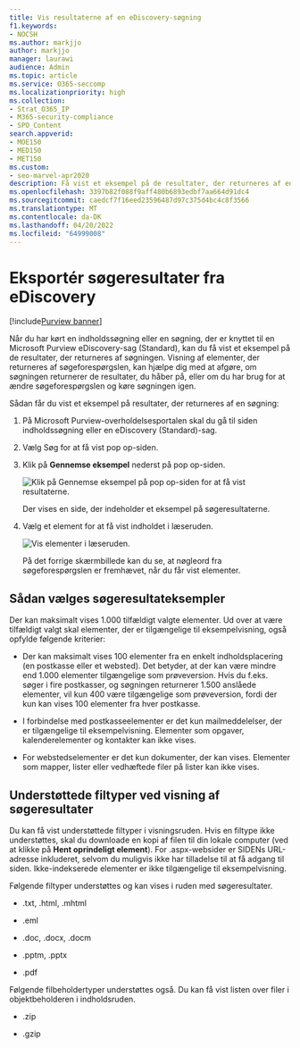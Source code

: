 ```yaml
---
title: Vis resultaterne af en eDiscovery-søgning
f1.keywords:
- NOCSH
ms.author: markjjo
author: markjjo
manager: laurawi
audience: Admin
ms.topic: article
ms.service: O365-seccomp
ms.localizationpriority: high
ms.collection:
- Strat_O365_IP
- M365-security-compliance
- SPO_Content
search.appverid:
- MOE150
- MED150
- MET150
ms.custom:
- seo-marvel-apr2020
description: Få vist et eksempel på de resultater, der returneres af en indholdssøgning eller en eDiscovery-søgning (Standard) på Microsoft Purview-overholdelsesportalen.
ms.openlocfilehash: 3397b82f088f9aff480b6893edbf7aa664d91dc4
ms.sourcegitcommit: caedcf7f16eed23596487d97c375d4bc4c8f3566
ms.translationtype: MT
ms.contentlocale: da-DK
ms.lasthandoff: 04/20/2022
ms.locfileid: "64999008"
---
```

# <a name="preview-ediscovery-search-results"></a>Eksportér søgeresultater fra eDiscovery

[!include[Purview banner](../includes/purview-rebrand-banner.md)]

Når du har kørt en indholdssøgning eller en søgning, der er knyttet til en Microsoft Purview eDiscovery-sag (Standard), kan du få vist et eksempel på de resultater, der returneres af søgningen. Visning af elementer, der returneres af søgeforespørgslen, kan hjælpe dig med at afgøre, om søgningen returnerer de resultater, du håber på, eller om du har brug for at ændre søgeforespørgslen og køre søgningen igen.

Sådan får du vist et eksempel på resultater, der returneres af en søgning:

1. På Microsoft Purview-overholdelsesportalen skal du gå til siden indholdssøgning eller en eDiscovery (Standard)-sag.

2. Vælg Søg for at få vist pop op-siden.

3. Klik på **Gennemse eksempel** nederst på pop op-siden.

   ![Klik på Gennemse eksempel på pop op-siden for at få vist resultaterne.](../media/PreviewSearchResults1.png)

   Der vises en side, der indeholder et eksempel på søgeresultaterne.

4. Vælg et element for at få vist indholdet i læseruden.

   ![Vis elementer i læseruden.](../media/PreviewSearchResults2.png)

   På det forrige skærmbillede kan du se, at nøgleord fra søgeforespørgslen er fremhævet, når du får vist elementer.

## <a name="how-the-search-result-samples-are-selected"></a>Sådan vælges søgeresultateksempler

Der kan maksimalt vises 1.000 tilfældigt valgte elementer. Ud over at være tilfældigt valgt skal elementer, der er tilgængelige til eksempelvisning, også opfylde følgende kriterier:

- Der kan maksimalt vises 100 elementer fra en enkelt indholdsplacering (en postkasse eller et websted). Det betyder, at der kan være mindre end 1.000 elementer tilgængelige som prøveversion. Hvis du f.eks. søger i fire postkasser, og søgningen returnerer 1.500 anslåede elementer, vil kun 400 være tilgængelige som prøveversion, fordi der kun kan vises 100 elementer fra hver postkasse.

- I forbindelse med postkasseelementer er det kun mailmeddelelser, der er tilgængelige til eksempelvisning. Elementer som opgaver, kalenderelementer og kontakter kan ikke vises.

- For webstedselementer er det kun dokumenter, der kan vises. Elementer som mapper, lister eller vedhæftede filer på lister kan ikke vises.

## <a name="file-types-supported-when-previewing-search-results"></a>Understøttede filtyper ved visning af søgeresultater

Du kan få vist understøttede filtyper i visningsruden. Hvis en filtype ikke understøttes, skal du downloade en kopi af filen til din lokale computer (ved at klikke på **Hent oprindeligt element**). For .aspx-websider er SIDENs URL-adresse inkluderet, selvom du muligvis ikke har tilladelse til at få adgang til siden. Ikke-indekserede elementer er ikke tilgængelige til eksempelvisning.

Følgende filtyper understøttes og kan vises i ruden med søgeresultater.
  
- .txt, .html, .mhtml

- .eml

- .doc, .docx, .docm

- .pptm, .pptx

- .pdf

Følgende filbeholdertyper understøttes også. Du kan få vist listen over filer i objektbeholderen i indholdsruden.
  
- .zip

- .gzip
